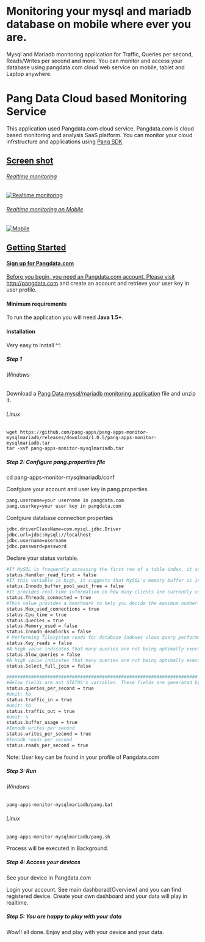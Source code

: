 # Monitoring your mysql and mariadb database on mobile where ever you are.
Mysql and Mariadb monitoring application for Traffic, Queries per second, Reads/Writes per second and more.
You can monitor and access your database using pangdata.com cloud web service on mobile, tablet and Laptop anywhere.

# Pang Data Cloud based Monitoring Service
This application used Pangdata.com cloud service. Pangdata.com is cloud based monitoring and analysis SaaS platform. 
You can monitor your cloud infrstructure and applications using <a href="https://github.com/pang-apps/redis-monitor/releases/latest">Pang SDK

## Screen shot
###### Realtime monitoring ######
![Realtime monitoring](https://github.com/pang-apps/pang-apps-monitor-mysqlmariadb/blob/master/screen-shot.png "Realtime monitoring")

###### Realtime monitoring on Mobile ######
![Mobile](https://github.com/pang-apps/pang-apps-monitor-mysqlmariadb/blob/master/screen-shot-2.png "Realtime monitoring")

## Getting Started
#### Sign up for Pangdata.com ####
Before you begin, you need an Pangdata.com account. 
Please visit <a href="http://pangdata.com" target="_blank">http://pangdata.com</a> and create an account and retrieve your user key in user profile.

#### Minimum requirements ####
To run the application you will need **Java 1.5+**.

#### Installation ####
Very easy to install ^^.

##### Step 1 #####

###### Windows ######
Download a <a href="https://github.com/pang-apps/pang-apps-monitor-mysqlmariadb/releases/download/1.0.5/pang-apps-monitor-mysqlmariadb.zip">Pang Data mysql/mariadb monitoring application</a> file and unzip it.

###### Linux ######
``` 
wget https://github.com/pang-apps/pang-apps-monitor-mysqlmariadb/releases/download/1.0.5/pang-apps-monitor-mysqlmariadb.tar
tar -xvf pang-apps-monitor-mysqlmariadb.tar
``` 
##### Step 2: Configure pang.properties file #####
cd pang-apps-monitor-mysqlmariadb/conf

Confgiure your account and user key in pang.properties.
```bash
pang.username=your username in pangdata.com
pang.userkey=your user key in pangdata.com
``` 

Confgiure database connection properties
```bash
jdbc.driverClassName=com.mysql.jdbc.Driver
jdbc.url=jdbc:mysql://localhost
jdbc.username=username
jdbc.password=password
``` 

Declare your status variable.
```bash
#If MySQL is frequently accessing the first row of a table index, it suggests that it is performing a sequential scan of the entire index. This indicates that the corresponding table is not properly indexed.
status.Handler_read_first = false
#If this variable is high, it suggests that MySQL's memory buffer is incorrectly configured for the amount of writes the server is currently performing.
status.Innodb_buffer_pool_wait_free = false
#It provides real-time information on how many clients are currently connected to the server. This can help in traffic analysis or in deciding the best time for a server re-start.
status.Threads_connected = true
#This value provides a benchmark to help you decide the maximum number of connections your server should support. It can also help in traffic analysis.
status.Max_used_connections = true
status.Cpu_time = true
status.Queries = true
status.Memory_used = false
status.Innodb_deadlocks = false
# Performing filesystem reads for database indexes slows query performance. If this variable is high, it indicates that MySQL's key cache is overloaded and should be reconfigured.
status.Key_reads = false
#A high value indicates that many queries are not being optimally executed. A necessary next step would be to examine the slow query log and identify these slow queries for optimization.
status.Slow_queries = false
#A high value indicates that many queries are not being optimally executed. A necessary next step would be to examine the slow query log and identify these slow queries for optimization.
status.Select_full_join = false

######################################################################
#Below fields are not STATUS's variables. These fields are generated by calculation.
status.queries_per_second = true
#Unit: kb
status.traffic_in = true
#Unit: kb
status.traffic_out = true
#Unit: %
status.buffer_usage = true
#Innodb writes per second
status.writes_per_second = true
#Innodb reads per second
status.reads_per_second = true
``` 

Note: User key can be found in your profile of Pangdata.com
##### Step 3: Run #####
###### Windows ######
``` 
pang-apps-monitor-mysqlmariadb/pang.bat
``` 
###### Linux ######
``` 
pang-apps-monitor-mysqlmariadb/pang.sh
``` 
Process will be executed in Background.
##### Step 4: Access your devices #####
See your device in Pangdata.com

Login your account.
See main dashborad(Overview) and you can find registered device.
Create your own dashboard and your data will play in realtime.

##### Step 5: You are happy to play with your data #####
Wow!! all done. Enjoy and play with your device and your data.
